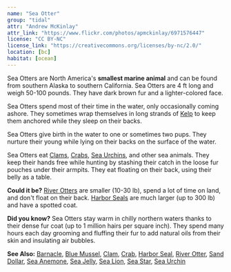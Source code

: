 ```yaml
---
name: "Sea Otter"
group: "tidal"
attr: "Andrew McKinlay"
attr_link: "https://www.flickr.com/photos/apmckinlay/6971576447"
license: "CC BY-NC"
license_link: "https://creativecommons.org/licenses/by-nc/2.0/"
location: [bc]
habitat: [ocean]
---
```

Sea Otters are North America's **smallest marine animal** and can be found from southern Alaska to southern California. Sea Otters are 4 ft long and weigh 50-100 pounds. They have dark brown fur and a lighter-colored face.

Sea Otters spend most of their time in the water, only occasionally coming ashore. They sometimes wrap themselves in long strands of [Kelp](/plants/kelp/) to keep them anchored while they sleep on their backs.

Sea Otters give birth in the water to one or sometimes two pups. They nurture their young while lying on their backs on the surface of the water.

Sea Otters eat [Clams](/animals/clam/), [Crabs](/animals/crab/), [Sea Urchins](/animals/seaurch/), and other sea animals. They keep their hands free while hunting by stashing their catch in the loose fur pouches under their armpits. They eat floating on their back, using their belly as a table.

**Could it be?** [River Otters](/animals/rivotter/) are smaller (10-30 lb), spend a lot of time on land, and don't float on their back. [Harbor Seals](/animals/harbseal/) are much larger (up to 300 lb) and have a spotted coat.

**Did you know?** Sea Otters stay warm in chilly northern waters thanks to their dense fur coat (up to 1 million hairs per square inch).  They spend many hours each day grooming and fluffing their fur to add natural oils from their skin and insulating air bubbles.

<!-- generated, do not edit -->
**See Also:**
[Barnacle](/animals/barnacle/),
[Blue Mussel](/animals/blumussel/),
[Clam](/animals/clam/),
[Crab](/animals/crab/),
[Harbor Seal](/animals/harbseal/),
[River Otter](/animals/rivotter/),
[Sand Dollar](/animals/sandolr/),
[Sea Anemone](/animals/seaanem/),
[Sea Jelly](/animals/seajelly/),
[Sea Lion](/animals/sealion/),
[Sea Star](/animals/seastar/),
[Sea Urchin](/animals/seaurch/)
